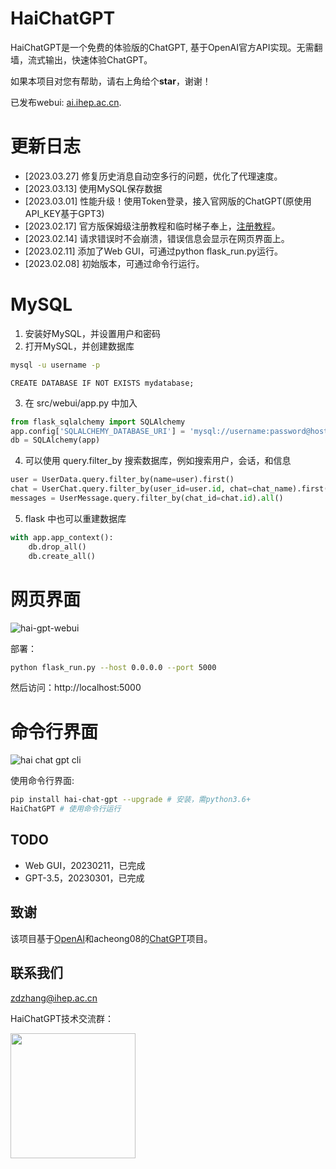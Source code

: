 # HaiChatGPT

HaiChatGPT是一个免费的体验版的ChatGPT, 基于OpenAI官方API实现。无需翻墙，流式输出，快速体验ChatGPT。

如果本项目对您有帮助，请右上角给个**star**，谢谢！

已发布webui: [ai.ihep.ac.cn](https://ai.ihep.ac.cn).

# 更新日志

+ [2023.03.27] 修复历史消息自动空多行的问题，优化了代理速度。
+ [2023.03.13] 使用MySQL保存数据
+ [2023.03.01] 性能升级！使用Token登录，接入官网版的ChatGPT(原使用API_KEY基于GPT3)
+ [2023.02.17] 官方版保姆级注册教程和临时梯子奉上，[注册教程](docs/reg_tutorial.md)。
+ [2023.02.14] 请求错误时不会崩溃，错误信息会显示在网页界面上。
+ [2023.02.11] 添加了Web GUI，可通过python flask_run.py运行。
+ [2023.02.08] 初始版本，可通过命令行运行。

# MySQL
1. 安装好MySQL，并设置用户和密码
2. 打开MySQL，并创建数据库
```bash
mysql -u username -p
```
```myscql
CREATE DATABASE IF NOT EXISTS mydatabase;
```
3. 在 src/webui/app.py 中加入
```python
from flask_sqlalchemy import SQLAlchemy
app.config['SQLALCHEMY_DATABASE_URI'] = 'mysql://username:password@host/mydatabase'
db = SQLAlchemy(app)
```
4. 可以使用 query.filter_by 搜索数据库，例如搜索用户，会话，和信息
```python
user = UserData.query.filter_by(name=user).first()
chat = UserChat.query.filter_by(user_id=user.id, chat=chat_name).first()
messages = UserMessage.query.filter_by(chat_id=chat.id).all()
```
5. flask 中也可以重建数据库
```python
with app.app_context():
    db.drop_all()
    db.create_all()
```

# 网页界面
![hai-gpt-webui](https://zhangzhengde0225.github.io/images/blog/haichatgpt-web-gui.jpg)

部署：
```bash
python flask_run.py --host 0.0.0.0 --port 5000
```
然后访问：http://localhost:5000


# 命令行界面 
![hai chat gpt cli](https://zhangzhengde0225.github.io/images/blog/hai-chat-gpt_cli.png)

使用命令行界面:
```bash
pip install hai-chat-gpt --upgrade # 安装，需python3.6+
HaiChatGPT # 使用命令行运行
```

## TODO
+ Web GUI，20230211，已完成
+ GPT-3.5，20230301，已完成

## 致谢
该项目基于[OpenAI](www.OpenAI.com)和acheong08的[ChatGPT](https://github.com/acheong08/ChatGPT)项目。

## 联系我们

zdzhang@ihep.ac.cn

HaiChatGPT技术交流群：

<img src="https://zhangzhengde0225.github.io/images/blog/haichatgpt-group.png" width="200" height="200">
